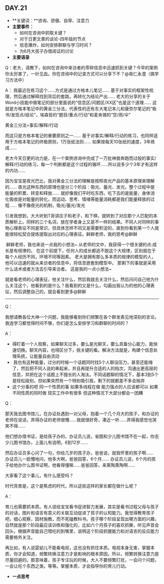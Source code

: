 ## DAY.21
+ **关键词：**咨询、骄傲、自卑、注意力
+ **主要事件：**
    + 如何在咨询中抓取关键？
    + 对于日更文章的谈论-四年级的节点
    + 信息爆炸，如何安排群聊与学习时间？
    + 为6月大孩子办借阅证的讨论
+ **主要语录**

Q：老大，请教下，如何在咨询中来访者的零碎信息中迅速抓到关键？今早的案例你太厉害了，一针见血。你在咨询中的记录方式可以分享下不？@易仁永澄（搞学习方法中） 

A：
我最近在练习这个……方式是通过方格本儿笔记……
基于对事实的框架性梳理，然后通过解释找到背后的套路，再转化为结论产出……
老大的分享的关于Word小技能中做笔记的部分里面说的“信息区/问题区/XX区”也是这个道理……
这就是方格本笔记中的黄金三分法，代表性的还有东大笔记本儿和康奈尔笔记的“板书/发现点/结论”，埃森哲的“题目/重点/行动”和麦肯锡的“空/雨/伞”

黄金三分法=事实/解释/行动

而这只是方格本笔记的重要原则之一……
基于对事实/解释/行动的练习，也同样适用于方格本笔记的终极原则，1万张纸法则……
如果按每天10张纸的速度，3年练成……

老大今天日更的功力是，在一个案例咨询中完成了一万批神兽奔跑而过般的事实/解释/行动的练习，每一个判断都是这个过程的循环……所以说多少个3年才有这样的内功……

因为宝宝是夜光巴比，我对黄金三分法的理解是按照夜光产品的基本原理来理解的……
夜光这种东西的原理也是分三个阶段：吸光、蓄光、发光，整个过程中是能量的积累、转变和释放……
就好像我们平时吃东西，吃下去的是能量，身体消化吸收是对能量的转化，而运动、思考、情绪等能量消耗都是我们能量释放的过程……
像不像夜光的机制，吸光/蓄光/发光

引发我想到，大大听到T哥讲庄子和老子，和下棋，就转到了对应那个人匹配的本质解析上。同样的三个名词，放在学者身上又是不一样的结果。不同人对同样的事物心理表征不同是常识，但具体怎样不同又是需要积淀的，直到你看到某一个人就能很轻松契合提炼提取出对应的心理表征。鲜鲜老师，我的思考@鲜鲜 

 鲜鲜老师，我也来说一点我的小想法~
从老师的文中，我获得一个很关键的点:成长是有规律的。
在这个前提下，任何人的成长都逃不脱这个大规律，区别就在于每个人经历不同，环境不同等因素。
老大是拥有那么多本质的规律的模型的人，他可以迅速的就从来访者的信息中，将信息嵌套到模型中。
那剩下的事就是采用什么话术或者方法去引导来访者。
这是我的一点小想法~

就是看老师的心理表征，他关注什么，然后我就去关注什么，然后问问自己他为什么关注这个，他看到的是什么？我看到的又是什么，勾画出我认为的他的心理表征，然后调整自己的，就会看到更多@鲜鲜 

----------

Q：

我想请教各位大神一个问题，我能够看到你们频繁在各个群发表见地深刻的言论。我连学习都觉得时间不够，你们是怎么安排学习和群聊的时间的？

A：

- 得盯着一个人观察，如果聊天过多，要么是光聊天，要么具备分心能力，能快速切换。聊天内容，也得区分下，挑关键的看。解决方法就是，构建个信息处理系统，让能量自由流动
-  我也有这种能量，过分的时候一个话题同时找5个人聊没压力，甚至还能嗨了，然后把不同人说的串起来，并且再提升合适的人的档次，沟通出更高层的信息，并把在这个话题上不擅长的人淘汰。不同话题聊的情况下，基本3到5个是轻松级别，但如果突然有一个特别吸引我，剩下的就都差不多会抛弃
- 这个分事的吧 同一个性质的事 如果多线程在做 能力强点的人应该都可以 如果不同性质的同时做 现实工作中有很多 但这种情况下大部分都会一团糟

Q：

那天我去图书馆儿，在办证处遇到一对父母，抱着一个几个月大的孩子，和办证的老师在说话，弄得办证的老师很懵……我就很好奇，凑近一听……弄得我感觉也哭笑不得……

他们想办借书证，是给孩子办的，办证员儿说，省图和少儿图书馆不在一起，你去少儿图书馆办，上面儿有说明，6到12岁……

然后办证员多心问了一句，你给几岁的孩子办，爸爸说，就我怀里的孩子啊……
办证员儿一脸懵地问，他多大啊，爸爸回答，6个月……
办证员儿说，6个月的孩子给他办什么图书证啊，他看得懂嘛……爸爸回答，来熏陶熏陶啊……

大家看了这个事儿，有什么感受吗？

时代背景是，这个是焦虑的时代，所以这些这样的家长都在做什么呢？

A：

育儿也需要抓本质。有人说给宝宝看书促进智力发展，其实是看书过程父母与孩子的对话，图片和语言有意义的关联互动促进了孩子的认知能力。我觉得教育孩子吧，细心观察，因材施教，而不死磕教科书。孩子哪个阶段呈现出哪方面的兴趣，自然就是那个阶段最应该训练和强化的，比如六个月孩子的喜欢抓撕，听见声音会回头，根据声音能自己喂吃的到嘴里，说明这个阶段抓握能力和对语言的反应能力需要格外关注。

再比如，有人说婴幼儿不能看电视，这也没有抓住本质。电视本身无害，掌握本质，你才会知道，频繁转换注意力才是影响的根本原因。所以，频繁转换注意力是尽量回避的。那意味着，孩子专注玩的时候，大人不要频繁打扰，一会问个问题，一会让吃个东西之类。等等。掌握本质，才会指导你的育儿行动。





+ **一点思考**
